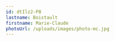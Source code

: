 ```yaml
---
id: dtIlz2-P8
lastname: Boistault
firstname: Marie-Claude
photoUrl: /uploads/images/photo-mc.jpg
---
```


